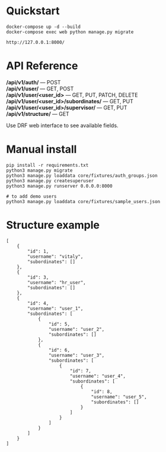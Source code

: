 # Quickstart

```
docker-compose up -d --build
docker-compose exec web python manage.py migrate

http://127.0.0.1:8000/
```

# API Reference

**/api/v1/auth/** — POST<br/>
**/api/v1/user/** — GET, POST<br/>
**/api/v1/user/<user_id>** — GET, PUT, PATCH, DELETE<br/>
**/api/v1/user/<user_id>/subordinates/** — GET, PUT<br/>
**/api/v1/user/<user_id>/supervisor/** — GET, PUT<br/>
**/api/v1/structure/** — GET<br/>

Use DRF web interface to see available fields.

# Manual install
```
pip install -r requirements.txt
python3 manage.py migrate
python3 manage.py loaddata core/fixtures/auth_groups.json 
python3 manage.py createsuperuser
python3 manage.py runserver 0.0.0.0:8000

# to add demo users
python3 manage.py loaddata core/fixtures/sample_users.json 
```

# Structure example

```
[
    {
        "id": 1,
        "username": "vitaly",
        "subordinates": []
    },
    {
        "id": 3,
        "username": "hr_user",
        "subordinates": []
    },
    {
        "id": 4,
        "username": "user_1",
        "subordinates": [
            {
                "id": 5,
                "username": "user_2",
                "subordinates": []
            },
            {
                "id": 6,
                "username": "user_3",
                "subordinates": [
                    {
                        "id": 7,
                        "username": "user_4",
                        "subordinates": [
                            {
                                "id": 8,
                                "username": "user_5",
                                "subordinates": []
                            }
                        ]
                    }
                ]
            }
        ]
    }
]
```